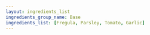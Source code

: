 ```yaml
---
layout: ingredients_list
ingredients_group_name: Base
ingredients_list: [Fregula, Parsley, Tomato, Garlic]
---
```


